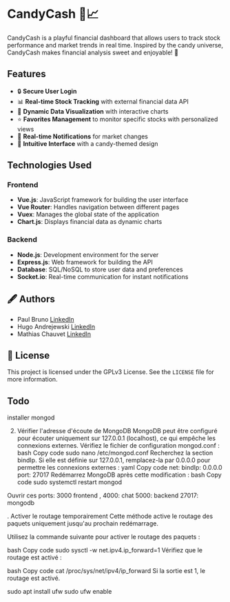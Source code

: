 
# CandyCash 🍬📈
CandyCash is a playful financial dashboard that allows users to track stock performance and market trends in real time. Inspired by the candy universe, CandyCash makes financial analysis sweet and enjoyable! 🍭

## Features

- 🔒 **Secure User Login**
- 📊 **Real-time Stock Tracking** with external financial data API
- 🍬 **Dynamic Data Visualization** with interactive charts
- ⭐ **Favorites Management** to monitor specific stocks with personalized views
- 🚨 **Real-time Notifications** for market changes
- 🍭 **Intuitive Interface** with a candy-themed design

## Technologies Used

### Frontend
- **Vue.js**: JavaScript framework for building the user interface
- **Vue Router**: Handles navigation between different pages
- **Vuex**: Manages the global state of the application
- **Chart.js**: Displays financial data as dynamic charts

### Backend
- **Node.js**: Development environment for the server
- **Express.js**: Web framework for building the API
- **Database**: SQL/NoSQL to store user data and preferences
- **Socket.io**: Real-time communication for instant notifications

## 🖋️ Authors

- Paul Bruno [LinkedIn](https://www.linkedin.com/in/paulbruno33)
- Hugo Andrejewski [LinkedIn](https://www.linkedin.com/in/hugo-andrejewski-a0385b253)
- Mathias Chauvet [LinkedIn](https://www.linkedin.com/in/mathias-chauvet-022447204)

## 📜 License

This project is licensed under the GPLv3 License. See the `LICENSE` file for more information.

## Todo

installer mongod

2. Vérifier l'adresse d'écoute de MongoDB
MongoDB peut être configuré pour écouter uniquement sur 127.0.0.1 (localhost), ce qui empêche les connexions externes. Vérifiez le fichier de configuration mongod.conf :
bash
Copy code
sudo nano /etc/mongod.conf
Recherchez la section bindIp. Si elle est définie sur 127.0.0.1, remplacez-la par 0.0.0.0 pour permettre les connexions externes :
yaml
Copy code
net:
  bindIp: 0.0.0.0
  port: 27017
Redémarrez MongoDB après cette modification :
bash
Copy code
sudo systemctl restart mongod

Ouvrir ces ports:
3000 frontend
, 4000: chat
5000: backend
27017: mongodb

. Activer le routage temporairement
Cette méthode active le routage des paquets uniquement jusqu'au prochain redémarrage.

Utilisez la commande suivante pour activer le routage des paquets :

bash
Copy code
sudo sysctl -w net.ipv4.ip_forward=1
Vérifiez que le routage est activé :

bash
Copy code
cat /proc/sys/net/ipv4/ip_forward
Si la sortie est 1, le routage est activé.


sudo apt install ufw
sudo ufw enable